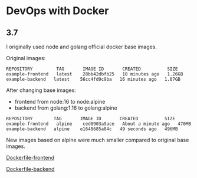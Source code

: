 # DevOps with Docker
## 3.7

I originally used node and golang official docker base images.  

Original images:

```
REPOSITORY         TAG       IMAGE ID       CREATED          SIZE
example-frontend   latest    28bb42dbfb25   18 minutes ago   1.26GB
example-backend   latest    56cc4fd9c9ba   16 minutes ago   1.07GB
```

After changing base images:

- frontend from node:16 to node:alpine
- backend from golang:1.16 to golang:alpine

```
REPOSITORY        TAG       IMAGE ID       CREATED          SIZE
example-frontend   alpine    ced0903a9ace   About a minute ago   470MB
example-backend   alpine    e1648685a84c   49 seconds ago   496MB
```

New images based on alpine were much smaller compared to original base images.


[Dockerfile-frontend](Dockerfile-frontend)

[Dockerfile-backend](Dockerfile-backend)

